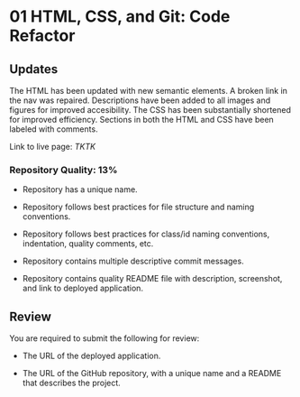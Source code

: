 # 01 HTML, CSS, and Git: Code Refactor

## Updates

The HTML has been updated with new semantic elements. A broken link in the nav was repaired. Descriptions have been added to all images and figures for improved accesibility. The CSS has been substantially shortened for improved efficiency. Sections in both the HTML and CSS have been labeled with comments. 

Link to live page: *TKTK*






### Repository Quality: 13%

* Repository has a unique name.

* Repository follows best practices for file structure and naming conventions.

* Repository follows best practices for class/id naming conventions, indentation, quality comments, etc.

* Repository contains multiple descriptive commit messages.

* Repository contains quality README file with description, screenshot, and link to deployed application.

## Review

You are required to submit the following for review:

* The URL of the deployed application.

* The URL of the GitHub repository, with a unique name and a README that describes the project.

